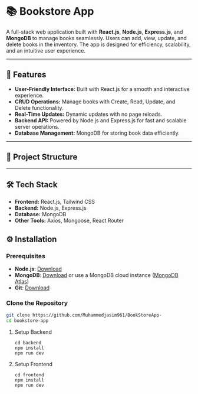 # 📚 Bookstore App

A full-stack web application built with **React.js**, **Node.js**, **Express.js**, and **MongoDB** to manage books seamlessly. Users can add, view, update, and delete books in the inventory. The app is designed for efficiency, scalability, and an intuitive user experience.

---

## 🌟 Features

- **User-Friendly Interface:** Built with React.js for a smooth and interactive experience.
- **CRUD Operations:** Manage books with Create, Read, Update, and Delete functionality.
- **Real-Time Updates:** Dynamic updates with no page reloads.
- **Backend API:** Powered by Node.js and Express.js for fast and scalable server operations.
- **Database Management:** MongoDB for storing book data efficiently.

---

## 📂 Project Structure

---

## 🛠️ Tech Stack

- **Frontend:** React.js, Tailwind CSS
- **Backend:** Node.js, Express.js
- **Database:** MongoDB
- **Other Tools:** Axios, Mongoose, React Router

## ⚙️ Installation

### Prerequisites

- **Node.js**: [Download](https://nodejs.org/)
- **MongoDB**: [Download](https://www.mongodb.com/try/download/community) or use a MongoDB cloud instance ([MongoDB Atlas](https://www.mongodb.com/cloud/atlas))
- **Git**: [Download](https://git-scm.com/)

### Clone the Repository

```bash
git clone https://github.com/Muhammedjasim961/BookStoreApp-
cd bookstore-app
```

1.  Setup Backend

        cd backend
        npm install
        npm run dev

2.  Setup Frontend

        cd frontend
        npm install
        npm run dev

